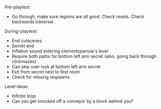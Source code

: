 Pre-playtest:
- Go through, make sure regions are all good. Check resets. Check backwards traversal.

During-playtest:
- End cutscenes
- Secret end
- Inflation sound entering clementsparrow's level
- Require both paths for bottom left arm secret (also, going back through clickmazes)
- Can skip over lock at bottom left arm secret
- Exit from secret next to first room
- Check for missing respawns


Level ideas:
- Infinite loop
- Can you get knocked off a conveyor by a block behind you?
